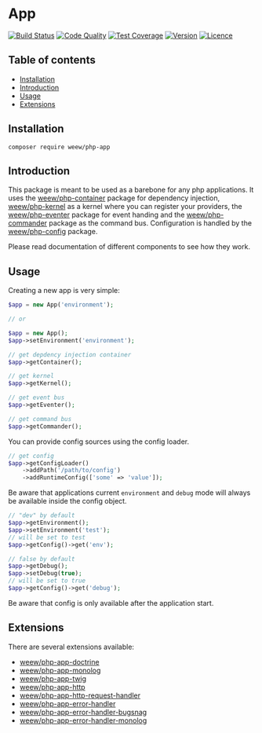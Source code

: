 # App

[![Build Status](https://img.shields.io/travis/weew/php-app.svg)](https://travis-ci.org/weew/php-app)
[![Code Quality](https://img.shields.io/scrutinizer/g/weew/php-app.svg)](https://scrutinizer-ci.com/g/weew/php-app)
[![Test Coverage](https://img.shields.io/coveralls/weew/php-app.svg)](https://coveralls.io/github/weew/php-app)
[![Version](https://img.shields.io/packagist/v/weew/php-app.svg)](https://packagist.org/packages/weew/php-app)
[![Licence](https://img.shields.io/packagist/l/weew/php-app.svg)](https://packagist.org/packages/weew/php-app)

## Table of contents

- [Installation](#installation)
- [Introduction](#introduction)
- [Usage](#usage)
- [Extensions](#extensions)

## Installation

`composer require weew/php-app`

## Introduction

This package is meant to be used as a barebone for any php applications. It uses the [weew/php-container](https://github.com/weew/php-container) package for dependency injection, [weew/php-kernel](https://github.com/weew/php-kernel) as a kernel where you can register your providers, the [weew/php-eventer](https://github.com/weew/php-eventer) package for event handing and the [weew/php-commander](https://github.com/weew/php-commander) package as the command bus. Configuration is handled by the [weew/php-config](https://github.com/weew/php-config) package.

Please read documentation of different components to see how they work.

## Usage

Creating a new app is very simple:

```php
$app = new App('environment');

// or

$app = new App();
$app->setEnvironment('environment');

// get depdency injection container
$app->getContainer();

// get kernel
$app->getKernel();

// get event bus
$app->getEventer();

// get command bus
$app->getCommander();
```

You can provide config sources using the config loader.

```php
// get config
$app->getConfigLoader()
    ->addPath('/path/to/config')
    ->addRuntimeConfig(['some' => 'value']);
```

Be aware that applications current `environment` and `debug` mode will always be available inside the config object.

```php
// "dev" by default
$app->getEnvironment();
$app->setEnvironment('test');
// will be set to test
$app->getConfig()->get('env');

// false by default
$app->getDebug();
$app->setDebug(true);
// will be set to true
$app->getConfig()->get('debug');
```

Be aware that config is only available after the application start.

## Extensions

There are several extensions available:

- [weew/php-app-doctrine](https://github.com/weew/php-app-doctrine)
- [weew/php-app-monolog](https://github.com/weew/php-app-monolog)
- [weew/php-app-twig](https://github.com/weew/php-app-twig)
- [weew/php-app-http](https://github.com/weew/php-app-http)
- [weew/php-app-http-request-handler](https://github.com/weew/php-app-http-request-handler)
- [weew/php-app-error-handler](https://github.com/weew/php-app-error-handler)
- [weew/php-app-error-handler-bugsnag](https://github.com/weew/php-app-error-handler-bugsnag)
- [weew/php-app-error-handler-monolog](https://github.com/weew/php-app-error-handler-monolog)

